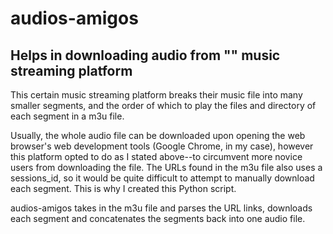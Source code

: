 # audios-amigos
## Helps in downloading audio from "" music streaming platform

This certain music streaming platform breaks their music file into many smaller segments, and the order of which to play the files and directory of each segment in a m3u file.

Usually, the whole audio file can be downloaded upon opening the web browser's web development tools (Google Chrome, in my case), however this platform opted to do as I stated above--to circumvent more novice users from downloading the file.  The URLs found in the m3u file also uses a sessions_id, so it would be quite difficult to attempt to manually download each segment. This is why I created this Python script.

audios-amigos takes in the m3u file and parses the URL links, downloads each segment and concatenates the segments back into one audio file.
